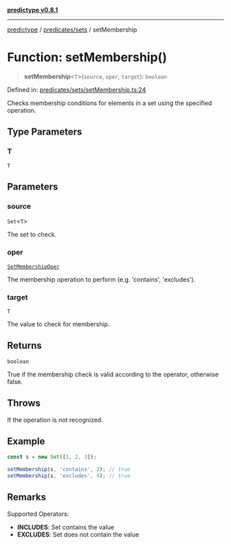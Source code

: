 [**predictype v0.8.1**](../../../README.md)

***

[predictype](../../../modules.md) / [predicates/sets](../README.md) / setMembership

# Function: setMembership()

> **setMembership**\<`T`\>(`source`, `oper`, `target`): `boolean`

Defined in: [predicates/sets/setMembership.ts:24](https://github.com/maduhaime/predictype/blob/2310adbaccb6fbc00cdab8e345e79bd5b09e40f5/src/predicates/sets/setMembership.ts#L24)

Checks membership conditions for elements in a set using the specified operation.

## Type Parameters

### T

`T`

## Parameters

### source

`Set`\<`T`\>

The set to check.

### oper

[`SetMembershipOper`](../../../sets/enums/type-aliases/SetMembershipOper.md)

The membership operation to perform (e.g. 'contains', 'excludes').

### target

`T`

The value to check for membership.

## Returns

`boolean`

True if the membership check is valid according to the operator, otherwise false.

## Throws

If the operation is not recognized.

## Example

```ts
const s = new Set([1, 2, 3]);

setMembership(s, 'contains', 2); // true
setMembership(s, 'excludes', 4); // true
```

## Remarks

Supported Operators:
- **INCLUDES**: Set contains the value
- **EXCLUDES**: Set does not contain the value
